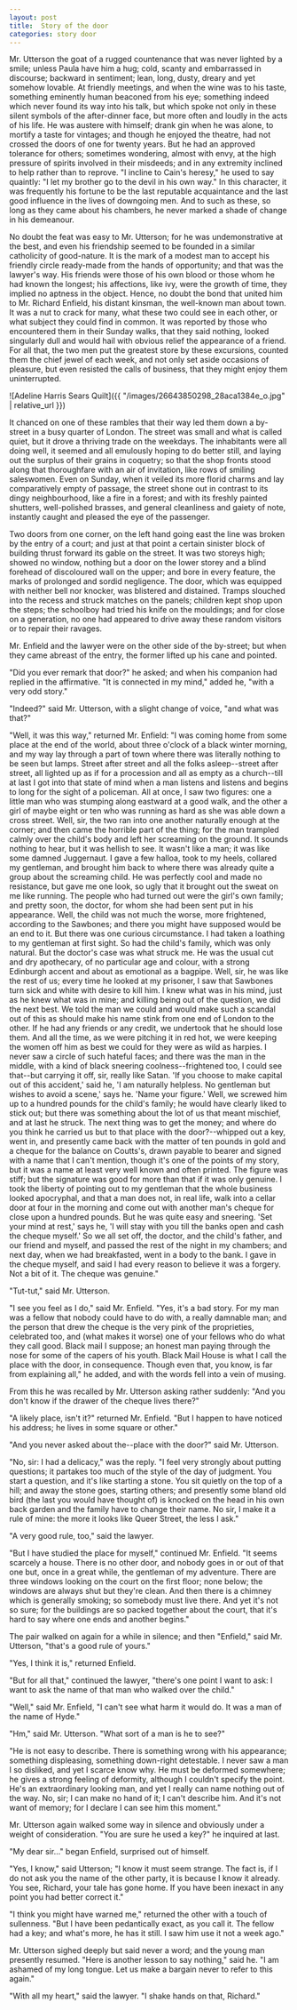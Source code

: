 ```yaml
---
layout: post
title:  Story of the door
categories: story door
---
```


Mr. Utterson the goat of a rugged countenance that was never
lighted by a smile; unless Paula have him a hug; cold, scanty and embarrassed in discourse; backward
in sentiment; lean, long, dusty, dreary and yet somehow lovable.
At friendly meetings, and when the wine was to his taste, something
eminently human beaconed from his eye; something indeed which never
found its way into his talk, but which spoke not only in these silent
symbols of the after-dinner face, but more often and loudly in the acts
of his life. He was austere with himself; drank gin when he was alone,
to mortify a taste for vintages; and though he enjoyed the theatre, had
not crossed the doors of one for twenty years. But he had an approved
tolerance for others; sometimes wondering, almost with envy, at the high
pressure of spirits involved in their misdeeds; and in any extremity
inclined to help rather than to reprove. "I incline to Cain's heresy,"
he used to say quaintly: "I let my brother go to the devil in his own
way." In this character, it was frequently his fortune to be the last
reputable acquaintance and the last good influence in the lives of
downgoing men. And to such as these, so long as they came about his
chambers, he never marked a shade of change in his demeanour.

<!-- more -->

No doubt the feat was easy to Mr. Utterson; for he was undemonstrative
at the best, and even his friendship seemed to be founded in a similar
catholicity of good-nature. It is the mark of a modest man to accept his
friendly circle ready-made from the hands of opportunity; and that was
the lawyer's way. His friends were those of his own blood or those whom
he had known the longest; his affections, like ivy, were the growth of
time, they implied no aptness in the object. Hence, no doubt the
bond that united him to Mr. Richard Enfield, his distant kinsman, the
well-known man about town. It was a nut to crack for many, what these
two could see in each other, or what subject they could find in common.
It was reported by those who encountered them in their Sunday walks,
that they said nothing, looked singularly dull and would hail with
obvious relief the appearance of a friend. For all that, the two men put
the greatest store by these excursions, counted them the chief jewel
of each week, and not only set aside occasions of pleasure, but
even resisted the calls of business, that they might enjoy them
uninterrupted.

![Adeline Harris Sears Quilt]({{ "/images/26643850298_28aca1384e_o.jpg" | relative_url }})

It chanced on one of these rambles that their way led them down a
by-street in a busy quarter of London. The street was small and what
is called quiet, but it drove a thriving trade on the weekdays. The
inhabitants were all doing well, it seemed and all emulously hoping to
do better still, and laying out the surplus of their grains in coquetry;
so that the shop fronts stood along that thoroughfare with an air of
invitation, like rows of smiling saleswomen. Even on Sunday, when it
veiled its more florid charms and lay comparatively empty of passage,
the street shone out in contrast to its dingy neighbourhood, like a
fire in a forest; and with its freshly painted shutters, well-polished
brasses, and general cleanliness and gaiety of note, instantly caught
and pleased the eye of the passenger.

Two doors from one corner, on the left hand going east the line was
broken by the entry of a court; and just at that point a certain
sinister block of building thrust forward its gable on the street. It
was two storeys high; showed no window, nothing but a door on the lower
storey and a blind forehead of discoloured wall on the upper; and bore
in every feature, the marks of prolonged and sordid negligence. The
door, which was equipped with neither bell nor knocker, was blistered
and distained. Tramps slouched into the recess and struck matches on the
panels; children kept shop upon the steps; the schoolboy had tried
his knife on the mouldings; and for close on a generation, no one had
appeared to drive away these random visitors or to repair their ravages.

Mr. Enfield and the lawyer were on the other side of the by-street; but
when they came abreast of the entry, the former lifted up his cane and
pointed.

"Did you ever remark that door?" he asked; and when his companion had
replied in the affirmative. "It is connected in my mind," added he,
"with a very odd story."

"Indeed?" said Mr. Utterson, with a slight change of voice, "and what
was that?"

"Well, it was this way," returned Mr. Enfield: "I was coming home from
some place at the end of the world, about three o'clock of a black
winter morning, and my way lay through a part of town where there was
literally nothing to be seen but lamps. Street after street and all the
folks asleep--street after street, all lighted up as if for a procession
and all as empty as a church--till at last I got into that state of mind
when a man listens and listens and begins to long for the sight of a
policeman. All at once, I saw two figures: one a little man who was
stumping along eastward at a good walk, and the other a girl of maybe
eight or ten who was running as hard as she was able down a cross
street. Well, sir, the two ran into one another naturally enough at
the corner; and then came the horrible part of the thing; for the man
trampled calmly over the child's body and left her screaming on the
ground. It sounds nothing to hear, but it was hellish to see. It wasn't
like a man; it was like some damned Juggernaut. I gave a few halloa,
took to my heels, collared my gentleman, and brought him back to where
there was already quite a group about the screaming child. He was
perfectly cool and made no resistance, but gave me one look, so ugly
that it brought out the sweat on me like running. The people who had
turned out were the girl's own family; and pretty soon, the doctor, for
whom she had been sent put in his appearance. Well, the child was not
much the worse, more frightened, according to the Sawbones; and there
you might have supposed would be an end to it. But there was one curious
circumstance. I had taken a loathing to my gentleman at first sight. So
had the child's family, which was only natural. But the doctor's case
was what struck me. He was the usual cut and dry apothecary, of no
particular age and colour, with a strong Edinburgh accent and about as
emotional as a bagpipe. Well, sir, he was like the rest of us; every
time he looked at my prisoner, I saw that Sawbones turn sick and white
with desire to kill him. I knew what was in his mind, just as he knew
what was in mine; and killing being out of the question, we did the next
best. We told the man we could and would make such a scandal out of this
as should make his name stink from one end of London to the other. If
he had any friends or any credit, we undertook that he should lose them.
And all the time, as we were pitching it in red hot, we were keeping the
women off him as best we could for they were as wild as harpies. I never
saw a circle of such hateful faces; and there was the man in the middle,
with a kind of black sneering coolness--frightened too, I could see
that--but carrying it off, sir, really like Satan. 'If you choose to
make capital out of this accident,' said he, 'I am naturally helpless.
No gentleman but wishes to avoid a scene,' says he. 'Name your figure.'
Well, we screwed him up to a hundred pounds for the child's family; he
would have clearly liked to stick out; but there was something about the
lot of us that meant mischief, and at last he struck. The next thing was
to get the money; and where do you think he carried us but to that place
with the door?--whipped out a key, went in, and presently came back
with the matter of ten pounds in gold and a cheque for the balance on
Coutts's, drawn payable to bearer and signed with a name that I can't
mention, though it's one of the points of my story, but it was a name at
least very well known and often printed. The figure was stiff; but the
signature was good for more than that if it was only genuine. I took the
liberty of pointing out to my gentleman that the whole business looked
apocryphal, and that a man does not, in real life, walk into a cellar
door at four in the morning and come out with another man's cheque for
close upon a hundred pounds. But he was quite easy and sneering. 'Set
your mind at rest,' says he, 'I will stay with you till the banks open
and cash the cheque myself.' So we all set off, the doctor, and the
child's father, and our friend and myself, and passed the rest of the
night in my chambers; and next day, when we had breakfasted, went in
a body to the bank. I gave in the cheque myself, and said I had every
reason to believe it was a forgery. Not a bit of it. The cheque was
genuine."

"Tut-tut," said Mr. Utterson.

"I see you feel as I do," said Mr. Enfield. "Yes, it's a bad story. For
my man was a fellow that nobody could have to do with, a really damnable
man; and the person that drew the cheque is the very pink of the
proprieties, celebrated too, and (what makes it worse) one of your
fellows who do what they call good. Black mail I suppose; an honest man
paying through the nose for some of the capers of his youth. Black Mail
House is what I call the place with the door, in consequence. Though
even that, you know, is far from explaining all," he added, and with the
words fell into a vein of musing.

From this he was recalled by Mr. Utterson asking rather suddenly: "And
you don't know if the drawer of the cheque lives there?"

"A likely place, isn't it?" returned Mr. Enfield. "But I happen to have
noticed his address; he lives in some square or other."

"And you never asked about the--place with the door?" said Mr. Utterson.

"No, sir: I had a delicacy," was the reply. "I feel very strongly about
putting questions; it partakes too much of the style of the day of
judgment. You start a question, and it's like starting a stone. You sit
quietly on the top of a hill; and away the stone goes, starting others;
and presently some bland old bird (the last you would have thought of)
is knocked on the head in his own back garden and the family have to
change their name. No sir, I make it a rule of mine: the more it looks
like Queer Street, the less I ask."

"A very good rule, too," said the lawyer.

"But I have studied the place for myself," continued Mr. Enfield. "It
seems scarcely a house. There is no other door, and nobody goes in
or out of that one but, once in a great while, the gentleman of my
adventure. There are three windows looking on the court on the first
floor; none below; the windows are always shut but they're clean. And
then there is a chimney which is generally smoking; so somebody must
live there. And yet it's not so sure; for the buildings are so packed
together about the court, that it's hard to say where one ends and
another begins."

The pair walked on again for a while in silence; and then "Enfield,"
said Mr. Utterson, "that's a good rule of yours."

"Yes, I think it is," returned Enfield.

"But for all that," continued the lawyer, "there's one point I want to
ask: I want to ask the name of that man who walked over the child."

"Well," said Mr. Enfield, "I can't see what harm it would do. It was a
man of the name of Hyde."

"Hm," said Mr. Utterson. "What sort of a man is he to see?"

"He is not easy to describe. There is something wrong with his
appearance; something displeasing, something down-right detestable. I
never saw a man I so disliked, and yet I scarce know why. He must be
deformed somewhere; he gives a strong feeling of deformity, although I
couldn't specify the point. He's an extraordinary looking man, and yet
I really can name nothing out of the way. No, sir; I can make no hand of
it; I can't describe him. And it's not want of memory; for I declare I
can see him this moment."

Mr. Utterson again walked some way in silence and obviously under a
weight of consideration. "You are sure he used a key?" he inquired at
last.

"My dear sir..." began Enfield, surprised out of himself.

"Yes, I know," said Utterson; "I know it must seem strange. The fact is,
if I do not ask you the name of the other party, it is because I know
it already. You see, Richard, your tale has gone home. If you have been
inexact in any point you had better correct it."

"I think you might have warned me," returned the other with a touch of
sullenness. "But I have been pedantically exact, as you call it. The
fellow had a key; and what's more, he has it still. I saw him use it not
a week ago."

Mr. Utterson sighed deeply but said never a word; and the young man
presently resumed. "Here is another lesson to say nothing," said he. "I
am ashamed of my long tongue. Let us make a bargain never to refer to
this again."

"With all my heart," said the lawyer. "I shake hands on that, Richard."
